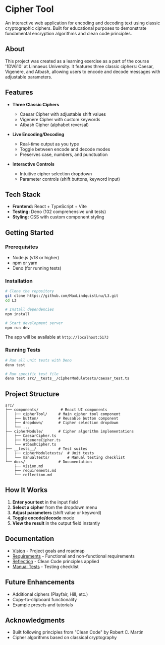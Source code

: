 # Cipher Tool

An interactive web application for encoding and decoding text using classic cryptographic ciphers. Built for educational purposes to demonstrate fundamental encryption algorithms and clean code principles.

## About

This project was created as a learning exercise as a part of the course '1DV610' at Linnaeus University. It features three classic ciphers: Caesar, Vigenère, and Atbash, allowing users to encode and decode messages with adjustable parameters.

## Features

- **Three Classic Ciphers**
  - Caesar Cipher with adjustable shift values
  - Vigenère Cipher with custom keywords
  - Atbash Cipher (alphabet reversal)

- **Live Encoding/Decoding**
  - Real-time output as you type
  - Toggle between encode and decode modes
  - Preserves case, numbers, and punctuation

- **Interactive Controls**
  - Intuitive cipher selection dropdown
  - Parameter controls (shift buttons, keyword input)

## Tech Stack

- **Frontend:** React + TypeScript + Vite
- **Testing:** Deno (102 comprehensive unit tests)
- **Styling:** CSS with custom component styling

## Getting Started

### Prerequisites

- Node.js (v18 or higher)
- npm or yarn
- Deno (for running tests)

### Installation

```bash
# Clone the repository
git clone https://github.com/MaxLindquistLnu/L3.git
cd L3

# Install dependencies
npm install

# Start development server
npm run dev
```

The app will be available at `http://localhost:5173`

### Running Tests

```bash
# Run all unit tests with Deno
deno test

# Run specific test file
deno test src/__tests__/cipherModuletests/caesar_test.ts
```

## Project Structure

```
src/
├── components/          # React UI components
│   ├── cipherTool/     # Main cipher tool component
│   ├── button/         # Reusable button component
│   ├── dropdown/       # Cipher selection dropdown
│   └── ...
├── cipherModule/       # Cipher algorithm implementations
│   ├── CaesarCipher.ts
│   ├── VigenereCipher.ts
│   └── AtbashCipher.ts
├── __tests__/          # Test suites
│   ├── cipherModuletests/  # Unit tests
│   └── manualTests/        # Manual testing checklist
└── docs/               # Documentation
    ├── vision.md
    ├── requirements.md
    └── reflection.md
```

## How It Works

1. **Enter your text** in the input field
2. **Select a cipher** from the dropdown menu
3. **Adjust parameters** (shift value or keyword)
4. **Toggle encode/decode** mode
5. **View the result** in the output field instantly


## Documentation

- [Vision](src/docs/vision.md) - Project goals and roadmap
- [Requirements](src/docs/requirements.md) - Functional and non-functional requirements
- [Reflection](src/docs/reflection.md) - Clean Code principles applied
- [Manual Tests](src/__tests__/manualTests/testingChecklist.md) - Testing checklist

## Future Enhancements

- Additional ciphers (Playfair, Hill, etc.)
- Copy-to-clipboard functionality
- Example presets and tutorials

## Acknowledgments

- Built following principles from "Clean Code" by Robert C. Martin
- Cipher algorithms based on classical cryptography


